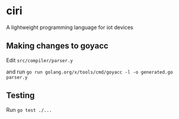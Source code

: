 # ciri
A lightweight programming language for iot devices



## Making changes to goyacc
Edit ``src/compiler/parser.y``

and run
```go run golang.org/x/tools/cmd/goyacc -l -o generated.go parser.y```



## Testing

Run ``go test ./...``
